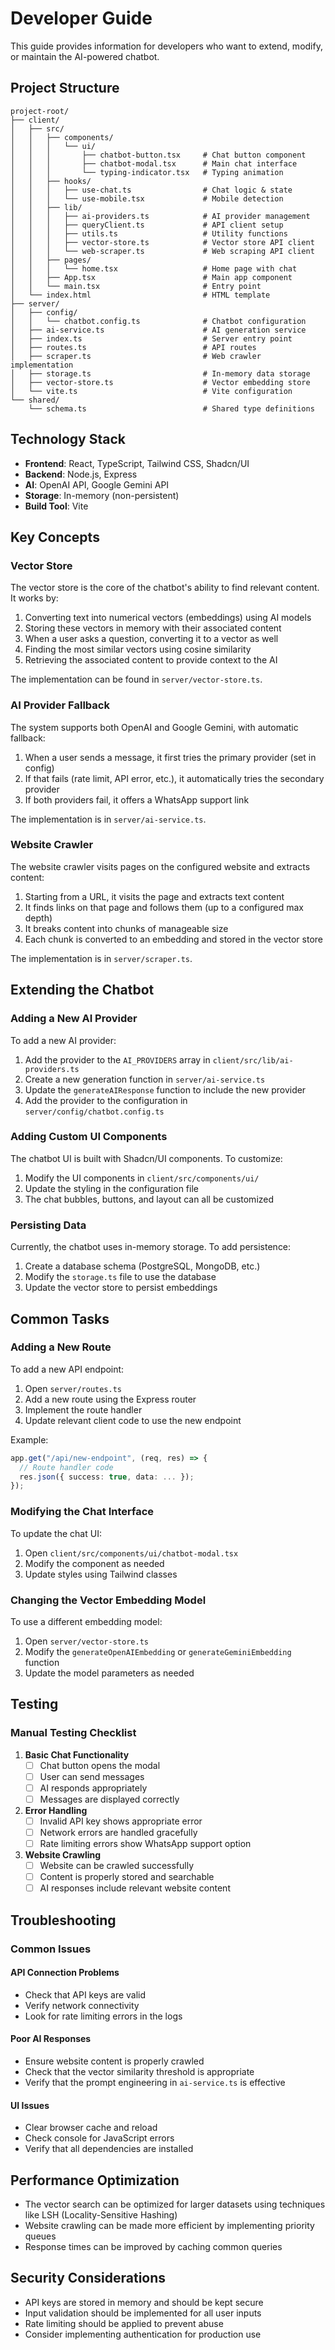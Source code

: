 # Developer Guide

This guide provides information for developers who want to extend, modify, or maintain the AI-powered chatbot.

## Project Structure

```
project-root/
├── client/
│   ├── src/
│   │   ├── components/
│   │   │   └── ui/
│   │   │       ├── chatbot-button.tsx     # Chat button component
│   │   │       ├── chatbot-modal.tsx      # Main chat interface
│   │   │       └── typing-indicator.tsx   # Typing animation
│   │   ├── hooks/
│   │   │   ├── use-chat.ts                # Chat logic & state
│   │   │   └── use-mobile.tsx             # Mobile detection
│   │   ├── lib/
│   │   │   ├── ai-providers.ts            # AI provider management
│   │   │   ├── queryClient.ts             # API client setup
│   │   │   ├── utils.ts                   # Utility functions
│   │   │   ├── vector-store.ts            # Vector store API client
│   │   │   └── web-scraper.ts             # Web scraping API client
│   │   ├── pages/
│   │   │   └── home.tsx                   # Home page with chat
│   │   ├── App.tsx                        # Main app component
│   │   └── main.tsx                       # Entry point
│   └── index.html                         # HTML template
├── server/
│   ├── config/
│   │   └── chatbot.config.ts              # Chatbot configuration
│   ├── ai-service.ts                      # AI generation service
│   ├── index.ts                           # Server entry point
│   ├── routes.ts                          # API routes
│   ├── scraper.ts                         # Web crawler implementation
│   ├── storage.ts                         # In-memory data storage
│   ├── vector-store.ts                    # Vector embedding store
│   └── vite.ts                            # Vite configuration
└── shared/
    └── schema.ts                          # Shared type definitions
```

## Technology Stack

- **Frontend**: React, TypeScript, Tailwind CSS, Shadcn/UI
- **Backend**: Node.js, Express
- **AI**: OpenAI API, Google Gemini API
- **Storage**: In-memory (non-persistent)
- **Build Tool**: Vite

## Key Concepts

### Vector Store

The vector store is the core of the chatbot's ability to find relevant content. It works by:

1. Converting text into numerical vectors (embeddings) using AI models
2. Storing these vectors in memory with their associated content
3. When a user asks a question, converting it to a vector as well
4. Finding the most similar vectors using cosine similarity
5. Retrieving the associated content to provide context to the AI

The implementation can be found in `server/vector-store.ts`.

### AI Provider Fallback

The system supports both OpenAI and Google Gemini, with automatic fallback:

1. When a user sends a message, it first tries the primary provider (set in config)
2. If that fails (rate limit, API error, etc.), it automatically tries the secondary provider
3. If both providers fail, it offers a WhatsApp support link

The implementation is in `server/ai-service.ts`.

### Website Crawler

The website crawler visits pages on the configured website and extracts content:

1. Starting from a URL, it visits the page and extracts text content
2. It finds links on that page and follows them (up to a configured max depth)
3. It breaks content into chunks of manageable size
4. Each chunk is converted to an embedding and stored in the vector store

The implementation is in `server/scraper.ts`.

## Extending the Chatbot

### Adding a New AI Provider

To add a new AI provider:

1. Add the provider to the `AI_PROVIDERS` array in `client/src/lib/ai-providers.ts`
2. Create a new generation function in `server/ai-service.ts`
3. Update the `generateAIResponse` function to include the new provider
4. Add the provider to the configuration in `server/config/chatbot.config.ts`

### Adding Custom UI Components

The chatbot UI is built with Shadcn/UI components. To customize:

1. Modify the UI components in `client/src/components/ui/`
2. Update the styling in the configuration file
3. The chat bubbles, buttons, and layout can all be customized

### Persisting Data

Currently, the chatbot uses in-memory storage. To add persistence:

1. Create a database schema (PostgreSQL, MongoDB, etc.)
2. Modify the `storage.ts` file to use the database
3. Update the vector store to persist embeddings

## Common Tasks

### Adding a New Route

To add a new API endpoint:

1. Open `server/routes.ts`
2. Add a new route using the Express router
3. Implement the route handler
4. Update relevant client code to use the new endpoint

Example:
```typescript
app.get("/api/new-endpoint", (req, res) => {
  // Route handler code
  res.json({ success: true, data: ... });
});
```

### Modifying the Chat Interface

To update the chat UI:

1. Open `client/src/components/ui/chatbot-modal.tsx`
2. Modify the component as needed
3. Update styles using Tailwind classes

### Changing the Vector Embedding Model

To use a different embedding model:

1. Open `server/vector-store.ts`
2. Modify the `generateOpenAIEmbedding` or `generateGeminiEmbedding` function
3. Update the model parameters as needed

## Testing

### Manual Testing Checklist

1. **Basic Chat Functionality**
   - [ ] Chat button opens the modal
   - [ ] User can send messages
   - [ ] AI responds appropriately
   - [ ] Messages are displayed correctly

2. **Error Handling**
   - [ ] Invalid API key shows appropriate error
   - [ ] Network errors are handled gracefully
   - [ ] Rate limiting errors show WhatsApp support option

3. **Website Crawling**
   - [ ] Website can be crawled successfully
   - [ ] Content is properly stored and searchable
   - [ ] AI responses include relevant website content

## Troubleshooting

### Common Issues

#### API Connection Problems
- Check that API keys are valid
- Verify network connectivity
- Look for rate limiting errors in the logs

#### Poor AI Responses
- Ensure website content is properly crawled
- Check that the vector similarity threshold is appropriate
- Verify that the prompt engineering in `ai-service.ts` is effective

#### UI Issues
- Clear browser cache and reload
- Check console for JavaScript errors
- Verify that all dependencies are installed

## Performance Optimization

- The vector search can be optimized for larger datasets using techniques like LSH (Locality-Sensitive Hashing)
- Website crawling can be made more efficient by implementing priority queues
- Response times can be improved by caching common queries

## Security Considerations

- API keys are stored in memory and should be kept secure
- Input validation should be implemented for all user inputs
- Rate limiting should be applied to prevent abuse
- Consider implementing authentication for production use